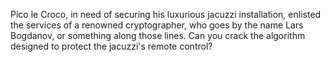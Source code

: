 Pico le Croco, in need of securing his luxurious jacuzzi installation, enlisted the services of a renowned cryptographer, who goes by the name Lars Bogdanov, or something along those lines. Can you crack the algorithm designed to protect the jacuzzi's remote control?
